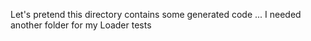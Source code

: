 Let's pretend this directory contains some generated code ... I needed another folder for my Loader tests
